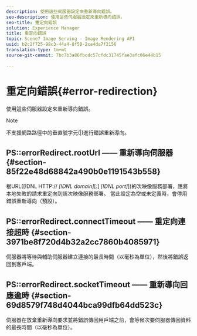 ```yaml
---
description: 使用這些伺服器設定來重新導向錯誤。
seo-description: 使用這些伺服器設定來重新導向錯誤。
seo-title: 重定向錯誤
solution: Experience Manager
title: 重定向錯誤
topic: Scene7 Image Serving - Image Rendering API
uuid: b2c2f725-98c3-44a4-8f50-2ca4da7f2156
translation-type: tm+mt
source-git-commit: 7bc7b3a86fbcdc57cfdc31745fae3afc06e44b15

---
```



# 重定向錯誤{#error-redirection}

使用這些伺服器設定來重新導向錯誤。

>[!NOTE]
>
>不支援網路路徑中的垂直號字元(|)進行錯誤重新導向。

## PS::errorRedirect.rootUrl —— 重新導向伺服器 {#section-85f22e48d68842a490b0e1191543b558}

根URL([!DNL HTTP:// *[!DNL domain]*[:] *[!DNL port]*])的次映像服務部署，應將本地失敗的請求重定向到該次映像服務部署。 當此設定為空或未定義時，會停用錯誤重新導向（預設）。

## PS::errorRedirect.connectTimeout —— 重定向連接超時 {#section-3971be8f720d4b32a2cc7860b4085971}

伺服器將等待與輔助伺服器建立連接的最長時間（以毫秒為單位），然後將錯誤返回到客戶端。

## PS::errorRedirect.socketTimeout —— 重新導向回應逾時 {#section-69d8579f748d4044bca99dfb64dd523c}

伺服器在放棄重新導向要求並將錯誤傳回用戶端之前，會等候次要伺服器傳回資料的最長時間（以毫秒為單位）。
